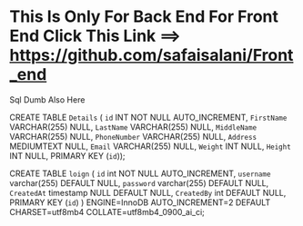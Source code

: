 # This Is Only For Back End For Front End Click This Link ==> https://github.com/safaisalani/Front_end

Sql Dumb Also Here



CREATE TABLE `Details` (
  `id` INT NOT NULL AUTO_INCREMENT,
  `FirstName` VARCHAR(255) NULL,
  `LastName` VARCHAR(255) NULL,
  `MiddleName` VARCHAR(255) NULL,
  `PhoneNumber` VARCHAR(255) NULL,
  `Address` MEDIUMTEXT NULL,
  `Email` VARCHAR(255) NULL,
  `Weight` INT NULL,
  `Height` INT NULL,
  PRIMARY KEY (`id`));

CREATE TABLE `loign` (
  `id` int NOT NULL AUTO_INCREMENT,
  `username` varchar(255) DEFAULT NULL,
  `password` varchar(255) DEFAULT NULL,
  `CreatedAt` timestamp NULL DEFAULT NULL,
  `CreatedBy` int DEFAULT NULL,
  PRIMARY KEY (`id`)
) ENGINE=InnoDB AUTO_INCREMENT=2 DEFAULT CHARSET=utf8mb4 COLLATE=utf8mb4_0900_ai_ci;



